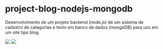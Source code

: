 # project-blog-nodejs-mongodb
Desenvolvimento de um projeto backend (node.js) de um sistema de cadastro de categorias e texto em banco de dados (mongoDB) para uso em um site tipo blog

<img src="https://img.shields.io/badge/express-%5E4.17.3-orange" />
<img src="https://img.shields.io/badge/Node.js-43853D?style=for-the-badge&logo=node.js&logoColor=white" />
